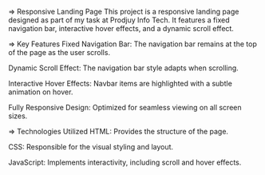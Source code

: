 => Responsive Landing Page
This project is a responsive landing page designed as part of my task at Prodjuy Info Tech. It features a fixed navigation bar, interactive hover effects, and a dynamic scroll effect.

=> Key Features
Fixed Navigation Bar: The navigation bar remains at the top of the page as the user scrolls.

Dynamic Scroll Effect: The navigation bar style adapts when scrolling.

Interactive Hover Effects: Navbar items are highlighted with a subtle animation on hover.

Fully Responsive Design: Optimized for seamless viewing on all screen sizes.

=> Technologies Utilized
HTML: Provides the structure of the page.

CSS: Responsible for the visual styling and layout.

JavaScript: Implements interactivity, including scroll and hover effects.
